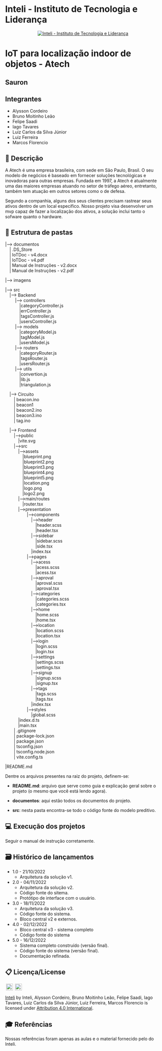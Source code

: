 # Inteli - Instituto de Tecnologia e Liderança

<p align="center">
<a href= "https://www.inteli.edu.br/"><img src="https://www.inteli.edu.br/wp-content/uploads/2021/08/20172028/marca_1-2.png" alt="Inteli - Instituto de Tecnologia e Liderança" border="0"></a>
</p>

# IoT para localização indoor de objetos - Atech

## Sauron

## Integrantes
- Alysson Cordeiro
- Bruno Moitinho Leão
- Felipe Saadi
- Iago Tavares
- Luiz Carlos da Silva Júnior
- Luiz Ferreira
- Marcos Florencio

## 📝 Descrição

A Atech é uma empresa brasileira, com sede em São Paulo, Brasil. O seu modelo de negócios é baseado em fornecer soluções tecnológicas e inovadoras para outras empresas. Fundada em 1997, a Atech é atualmente uma das maiores empresas atuando no setor de tráfego aéreo, entretanto, também tem atuação em outros setores como o de defesa.

Segundo a companhia, alguns dos seus clientes precisam rastrear seus ativos dentro de um local específico. Nosso projeto visa desenvolver um mvp capaz de fazer a localização dos ativos, a solução inclui tanto o sofware quanto o hardware.

## 📁 Estrutura de pastas
|--> documentos<br>
  &emsp;| .DS_Store<br>
  &emsp;| IoTDoc - v4.docx<br>
  &emsp;| IoTDoc - v4.pdf<br>
  &emsp;| Manual de Instruções - v2.docx<br>
  &emsp;| Manual de Instruções - v2.pdf<br>

|--> imagens<br>

|--> src<br>
  &emsp;|--> Backend <br>
    &emsp; &emsp;|--> controllers<br>
      &emsp; &emsp;&emsp;|categoryController.js<br>
      &emsp; &emsp;&emsp;|errController.js<br>
      &emsp; &emsp;&emsp;|tagsController.js<br>
      &emsp; &emsp;&emsp;|usersController.js<br>
  &emsp; &emsp;|--> models<br>
      &emsp; &emsp;&emsp;|categoryModel.js<br>
      &emsp; &emsp;&emsp;|tagModel.js<br>
      &emsp; &emsp;&emsp;|usersModel.js<br>
  &emsp; &emsp;|--> routers<br>
      &emsp; &emsp;&emsp;|categoryRouter.js<br>
      &emsp; &emsp;&emsp;|tagsRouter.js<br>
      &emsp; &emsp;&emsp;|usersRouter.js<br>
  &emsp; &emsp;|--> utils<br>
      &emsp; &emsp;&emsp;|convertion.js<br>
      &emsp; &emsp;&emsp;|lib.js<br>
      &emsp; &emsp;&emsp;|triangulation.js<br>

  &emsp;|--> Circuito <br>
    &emsp;&emsp;| beacon.ino<br>
    &emsp;&emsp;| beacon1<br>
    &emsp;&emsp;| beacon2.ino<br>
    &emsp;&emsp;| beacon3.ino<br>
    &emsp;&emsp;| tag.ino<br>
      
  &emsp;|--> Frontend<br>
    &emsp;&emsp;|-->public<br>
    &emsp;&emsp;&emsp;|vite.svg<br>
    &emsp;&emsp;|-->src<br>
      &emsp;&emsp;&emsp;|-->assets<br>
        &emsp;&emsp;&emsp;&emsp;|blueprint.png<br>
        &emsp;&emsp;&emsp;&emsp;|blueprint2.png<br>
        &emsp;&emsp;&emsp;&emsp;|blueprint3.png<br>
        &emsp;&emsp;&emsp;&emsp;|blueprint4.png<br>
        &emsp;&emsp;&emsp;&emsp;|blueprint5.png<br>
        &emsp;&emsp;&emsp;&emsp;|location.png<br>
        &emsp;&emsp;&emsp;&emsp;|logo.png<br>
        &emsp;&emsp;&emsp;&emsp;|logo2.png<br>
      &emsp;&emsp;&emsp;|-->main/routes<br>
        &emsp;&emsp;&emsp;&emsp;|router.tsx<br>
      &emsp;&emsp;&emsp;|-->presentation<br>
        &emsp;&emsp;&emsp;&emsp;&emsp;|-->components<br> 
          &emsp;&emsp;&emsp;&emsp;&emsp;&emsp;|-->header<br>
          &emsp;&emsp;&emsp;&emsp;&emsp;&emsp;&emsp;|header.scss<br>
          &emsp;&emsp;&emsp;&emsp;&emsp;&emsp;&emsp;|header.tsx<br>
          &emsp;&emsp;&emsp;&emsp;&emsp;&emsp;|-->sidebar<br>
          &emsp;&emsp;&emsp;&emsp;&emsp;&emsp;&emsp;|sidebar.scss<br>
          &emsp;&emsp;&emsp;&emsp;&emsp;&emsp;&emsp;|side.tsx<br>
          &emsp;&emsp;&emsp;&emsp;&emsp;&emsp;|index.tsx<br>
        &emsp;&emsp;&emsp;&emsp;&emsp;|-->pages<br>
          &emsp;&emsp;&emsp;&emsp;&emsp;&emsp;|-->acess<br>
          &emsp;&emsp;&emsp;&emsp;&emsp;&emsp;&emsp;|acess.scss<br>
          &emsp;&emsp;&emsp;&emsp;&emsp;&emsp;&emsp;|acess.tsx<br>
          &emsp;&emsp;&emsp;&emsp;&emsp;&emsp;|-->aproval<br>
          &emsp;&emsp;&emsp;&emsp;&emsp;&emsp;&emsp;|aproval.scss<br>
          &emsp;&emsp;&emsp;&emsp;&emsp;&emsp;&emsp;|aproval.tsx<br>
          &emsp;&emsp;&emsp;&emsp;&emsp;&emsp;|-->categories<br>
          &emsp;&emsp;&emsp;&emsp;&emsp;&emsp;&emsp;|categories.scss<br>
          &emsp;&emsp;&emsp;&emsp;&emsp;&emsp;&emsp;|categories.tsx<br>
          &emsp;&emsp;&emsp;&emsp;&emsp;&emsp;|-->home<br>
          &emsp;&emsp;&emsp;&emsp;&emsp;&emsp;&emsp;|home.scss<br>
          &emsp;&emsp;&emsp;&emsp;&emsp;&emsp;&emsp;|home.tsx<br>
          &emsp;&emsp;&emsp;&emsp;&emsp;&emsp;|-->location<br>
          &emsp;&emsp;&emsp;&emsp;&emsp;&emsp;&emsp;|location.scss<br>
          &emsp;&emsp;&emsp;&emsp;&emsp;&emsp;&emsp;|location.tsx<br>
          &emsp;&emsp;&emsp;&emsp;&emsp;&emsp;|-->login<br>
          &emsp;&emsp;&emsp;&emsp;&emsp;&emsp;&emsp;|login.scss<br>
          &emsp;&emsp;&emsp;&emsp;&emsp;&emsp;&emsp;|login.tsx<br>
          &emsp;&emsp;&emsp;&emsp;&emsp;&emsp;|-->settings<br>
          &emsp;&emsp;&emsp;&emsp;&emsp;&emsp;&emsp;|settings.scss<br>
          &emsp;&emsp;&emsp;&emsp;&emsp;&emsp;&emsp;|settings.tsx<br>
          &emsp;&emsp;&emsp;&emsp;&emsp;&emsp;|-->signup<br>
          &emsp;&emsp;&emsp;&emsp;&emsp;&emsp;&emsp;|signup.scss<br>
          &emsp;&emsp;&emsp;&emsp;&emsp;&emsp;&emsp;|signup.tsx<br>
          &emsp;&emsp;&emsp;&emsp;&emsp;&emsp;|-->tags<br>
          &emsp;&emsp;&emsp;&emsp;&emsp;&emsp;&emsp;|tags.scss<br>
          &emsp;&emsp;&emsp;&emsp;&emsp;&emsp;&emsp;|tags.tsx<br>
          &emsp;&emsp;&emsp;&emsp;&emsp;&emsp;|index.tsx<br>
         &emsp;&emsp;&emsp;&emsp;&emsp;|-->styles<br>
         &emsp;&emsp;&emsp;&emsp;&emsp;&emsp;|global.scss<br>
      &emsp;&emsp;&emsp;|index.d.ts<br>
      &emsp;&emsp;&emsp;|main.tsx<br>
    &emsp;&emsp;| .gitignore<br>
    &emsp;&emsp;| package-lock.json<br>
    &emsp;&emsp;| package.json<br>
    &emsp;&emsp;| tsconfig.json<br>
    &emsp;&emsp;| tsconfig.node.json<br>
    &emsp;&emsp;| vite.config.ts<br>

|README.md
  

Dentre os arquivos presentes na raiz do projeto, definem-se:

- <b>README.md</b>: arquivo que serve como guia e explicação geral sobre o projeto (o mesmo que você está lendo agora).

- <b>documentos</b>: aqui estão todos os documentos do projeto.

- <b>src</b>: nesta pasta encontra-se todo o código fonte do modelo preditivo.


## 💻 Execução dos projetos

Seguir o manual de instrução corretamente.

## 🗃 Histórico de lançamentos

* 1.0 - 21/10/2022
    * Arquitetura da solução v1.
* 2.0 - 04/11/2022
    * Arquitetura da solução v2.
    * Código fonte do sitema.
    * Protótipo de interface com o usuário.
* 3.0 - 18/11/2022
    * Arquitetura da solução v3.
    * Código fonte do sistema.
    * Bloco central v2 e externos.
* 4.0 - 02/12/2022
    * Bloco central v3 - sistema completo
    * Código fonte do sistema
* 5.0 - 16/12/2022
    * Sistema completo construído (versão final).
    * Código fonte do sistema (versão final).
    * Documentação refinada.



## 📋 Licença/License

<img style="height:22px!important;margin-left:3px;vertical-align:text-bottom;" src="https://mirrors.creativecommons.org/presskit/icons/cc.svg?ref=chooser-v1"> <img style="height:22px!important;margin-left:3px;vertical-align:text-bottom;" src="https://mirrors.creativecommons.org/presskit/icons/by.svg?ref=chooser-v1">
<p xmlns:cc="http://creativecommons.org/ns#" xmlns:dct="http://purl.org/dc/terms/"><a property="dct:title" rel="cc:attributionURL" href="https://github.com/InteliProjects">Inteli</a> by <span property="cc:attributionName">Inteli, Alysson Cordeiro, Bruno Moitinho Leão, Felipe Saadi, Iago Tavares, Luiz Carlos da Silva Júnior, Luiz Ferreira, Marcos Florencio is licensed under <a href="http://creativecommons.org/licenses/by/4.0/?ref=chooser-v1" target="_blank" rel="license noopener noreferrer" style="display:inline-block;">Attribution 4.0 International</a>.</p>

## 🎓 Referências

Nossas referências foram apenas as aulas e o material fornecido pelo do Inteli.


